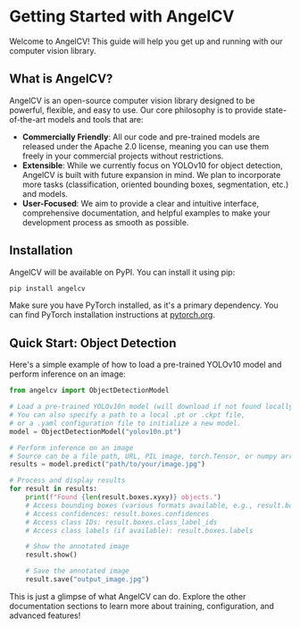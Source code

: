 # Getting Started with AngelCV

Welcome to AngelCV! This guide will help you get up and running with our computer vision library.

## What is AngelCV?

AngelCV is an open-source computer vision library designed to be powerful, flexible, and easy to use. Our core philosophy is to provide state-of-the-art models and tools that are:

*   **Commercially Friendly**: All our code and pre-trained models are released under the Apache 2.0 license, meaning you can use them freely in your commercial projects without restrictions.
*   **Extensible**: While we currently focus on YOLOv10 for object detection, AngelCV is built with future expansion in mind. We plan to incorporate more tasks (classification, oriented bounding boxes, segmentation, etc.) and models.
*   **User-Focused**: We aim to provide a clear and intuitive interface, comprehensive documentation, and helpful examples to make your development process as smooth as possible.

## Installation

AngelCV will be available on PyPI. You can install it using pip:

```bash
pip install angelcv
```

Make sure you have PyTorch installed, as it's a primary dependency. You can find PyTorch installation instructions at [pytorch.org](https://pytorch.org/).

## Quick Start: Object Detection

Here's a simple example of how to load a pre-trained YOLOv10 model and perform inference on an image:

```python
from angelcv import ObjectDetectionModel

# Load a pre-trained YOLOv10n model (will download if not found locally)
# You can also specify a path to a local .pt or .ckpt file,
# or a .yaml configuration file to initialize a new model.
model = ObjectDetectionModel("yolov10n.pt")

# Perform inference on an image
# Source can be a file path, URL, PIL image, torch.Tensor, or numpy array.
results = model.predict("path/to/your/image.jpg")

# Process and display results
for result in results:
    print(f"Found {len(result.boxes.xyxy)} objects.")
    # Access bounding boxes (various formats available, e.g., result.boxes.xyxy_norm)
    # Access confidences: result.boxes.confidences
    # Access class IDs: result.boxes.class_label_ids
    # Access class labels (if available): result.boxes.labels

    # Show the annotated image
    result.show()

    # Save the annotated image
    result.save("output_image.jpg")
```

This is just a glimpse of what AngelCV can do. Explore the other documentation sections to learn more about training, configuration, and advanced features! 